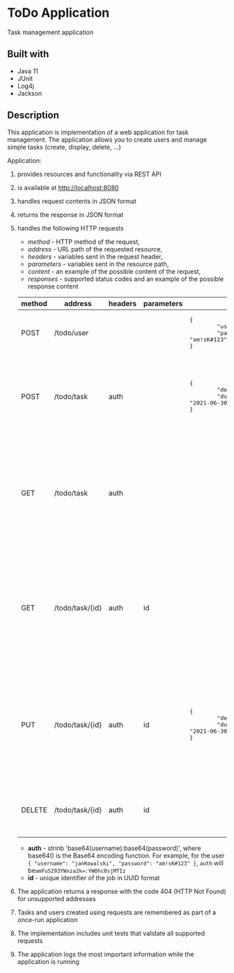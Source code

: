 # ToDo Application

Task management application

## Built with
- Java 11
- JUnit
- Log4j
- Jackson

## Description

This application is implementation of a web application for task management. The application allows you to create users and manage simple tasks (create, display, delete, ...)

Application:

1. provides resources and functionality via REST API
1. is available at [http://localhost:8080](http://localhost:8080/)
1. handles request contents in JSON format
1. returns the response in JSON format
1. handles the following HTTP requests
    * _method_ - HTTP method of the request,
    * _address_ - URL path of the requested resource,
    * _headers_ - variables sent in the request header,
    * _parameters_ - variables sent in the resource path,
    * _content_ - an example of the possible content of the request,
    * _responses_ - supported status codes and an example of the possible response content
  
    method | address | headers | parameters | body | responses
    ------ | ----- | -------- | --------- | ----- | ----------
    POST | /todo/user | | | <pre>{<br/>&#9;"username": "janKowalski",<br/>&#9;"password": "am!sK#123"<br/>}</pre> | <ul> <li>201</li><li>400</li><li>409</li> </ul>
    POST | /todo/task | auth | | <pre>{<br/>&#9;"description": "Kup mleko",<br/>&#9;"due": "2021-06-30"<br/>}</pre> | <ul><li>201<pre>{<br/>&#9;"id": "237e9877-e79b-12d4-a765-321741963000"<br/>}</li><li>400</li><li>401</li><ul>
    GET | /todo/task | auth | | | <ul><li>200<pre>[<br/>&#9;{<br/>&#9;&#9;"id": "237e9877-e79b-12d4-a765-321741963000",<br/>&#9;&#9;"description": "Kup mleko",<br/>&#9;&#9;"due": "2021-06-30"<br/>&#9;}<br/>]</pre></li><li>400</li><li>401</li></ul>
    GET | /todo/task/{id} | auth | id | | <ul><li>200<pre>{<br/>&#9;"id": "237e9877-e79b-12d4-a765-321741963000",<br/>&#9;"description": "Kup mleko",<br/>&#9;"due": "2021-06-30"<br/>}</pre></li><li>400</li><li>401</li><li>403</li><li>404</li></ul>
    PUT | /todo/task/{id} | auth | id | <pre>{<br/>&#9;"description": "Kup mleko",<br/>&#9;"due": "2021-06-30"<br/>}</pre> | <ul><li>200<pre>{<br/>&#9;"id": "237e9877-e79b-12d4-a765-321741963000",<br/>&#9;"description": "Kup mleko",<br/>&#9;"due": "2021-06-30"<br/>}</pre></li><li>400</li><li>401</li><li>403</li><li>404</li></ul>
    DELETE | /todo/task/{id} | auth | id |  | <ul><li>200</li><li>400</li><li>401</li><li>403</li><li>404</li></ul>
  
    * **auth** - strinb 'base64(username):base64(password)', where base64() is the Base64 encoding function. For example, for the user `{ "username": "janKowalski", "password": "am!sK#123" }`, `auth` will be`amFuS293YWxza2k=:YW0hc0sjMTIz`
    * **id** - unique identifier of the job in UUID format

1. The application returns a response with the code 404 (HTTP Not Found) for unsupported addresses
1. Tasks and users created using requests are remembered as part of a once-run application
1. The implementation includes unit tests that validate all supported requests
1. The application logs the most important information while the application is running


